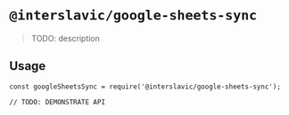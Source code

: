 # `@interslavic/google-sheets-sync`

> TODO: description

## Usage

```
const googleSheetsSync = require('@interslavic/google-sheets-sync');

// TODO: DEMONSTRATE API
```
